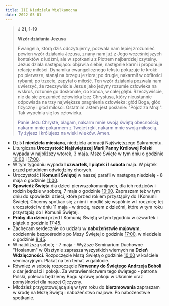 ```yaml
---
title: III Niedziela Wielkanocna
date: 2022-05-01
---
```


> **J 21, 1-19**
>
> **Wzór działania Jezusa**
>
> Ewangelia, którą dziś odczytujemy, pozwala nam lepiej zrozumieć pewien wzór działania Jezusa, znany nam już z Jego wcześniejszych kontaktów z ludźmi, ale w spotkaniu z Piotrem najbardziej czytelny. Jezus działa następująco: objawia siebie, następnie karmi i proponuje relację miłości. Dynamika ewangelicznego tekstu pokazuje te kroki: po pierwsze, stanął na brzegu jeziora; po drugie, nakarmił w obfitości rybami; po trzecie, zapytał o miłość. Ten wzór działania pozwala nam uwierzyć, że rzeczywiście Jezus jako jedyny rozumie człowieka na wskroś, rozumie go doskonale, do końca, w całej głębi. Rzeczywiście, nie da sie zrozumieć człowieka bez Chrystusa, który nieustannie odpowiada na trzy największe pragnienia człowieka: głód Boga, głód fizyczny i głód miłości. Ostatnim aktem jest posłanie: "Pójdź za Mną!". Tak wypełnia się los człowieka.
>
> <span style="color: #666699;"> Panie Jezu Chryste, błagam, nakarm mnie swoją świętą obecnością, nakarm mnie pokarmem z Twojej ręki, nakarm mnie swoją miłością. Ty żyjesz i królujesz na wieki wieków. Amen.
> &nbsp;

- Dziś **I niedziela miesiąca**, niedziela adoracji Najświętszego Sakramentu.
- Liturgiczna **Uroczystość Najświętszej Marii Panny Królowej Polski** wypada w najbliższy wtorek, 3 maja. Msze Święte w tym dniu o godzinie <u>10:00</u> i <u>17:00</u>.
- W tym tygodniu wypada **I czwartek, I piątek i I sobota** maja. W piątek przed południem odwiedziny chorych.
- Uroczystość **I Komunii Świętej** w naszej parafii w następną niedzielę - 8 maja o godzinie <u>11:00</u>.
- **Spowiedź Święta** dla dzieci pierwszokomunijnych, dla ich rodziców i rodzin będzie w sobotę, 7 maja o godzinie <u>10:00</u>. Zapraszam też w tym dniu do spowiedzi dzieci, które przed rokiem przystąpiły do I Komunii Świętej. Chcemy spotkać się z nimi i modlić się wspólnie w I rocznicę tej uroczstości w dniu 11 maja - w środę, razem z dziećmi, które w tym roku przystąpią do I Komunii Świętej.
- **Próby dla dzieci** przed I Komunią Świętą w tym tygodniu w czwartek i piątek o godzinie <u>17:45</u>.
- Zachęcam serdecznie do udziału w **nabożeństwie majowym**, codziennie bezpośrednio po Mszy Świętej o godzinie <u>17:00</u>, w niedziele o godzinie <u>8:45</u>.
- W najbliższą sobotę - 7 maja - Wyższe Seminarium Duchowne "Hosianum" w Olsztynie zaprasza wszystkich wiernych na **Dzień Wdzięczności**. Rozpoczęcie Mszą Świętą o godzinie <u>10:00</u> w kościele seminaryjnym. Plakat na ten temat w gablocie.
- Również w sobotę rozpoczęcie **Nowenny do Świętego Andrzeja Boboli** o dar jedności i pokoju. Za wstawiennictwem tego świętego - patrona Polski, polecać będziemy Bogu sprawę pokoju w Ukrainie oraz pomyślności dla naszej Ojczyzny.
- Młodzież przygotowującą się w tym roku do **bierzmowania** zapraszam w środę na Mszę Świętą i nabożeństwo majowe. Po nabożeństwie spotkanie.
